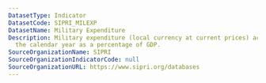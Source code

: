 ```yaml
---
DatasetType: Indicator
DatasetCode: SIPRI_MILEXP
DatasetName: Military Expenditure
Description: Military expenditure (local currency at current prices) according to
  the calendar year as a percentage of GDP.
SourceOrganizationName: SIPRI
SourceOrganizationIndicatorCode: null
SourceOrganizationURL: https://www.sipri.org/databases
---
```


